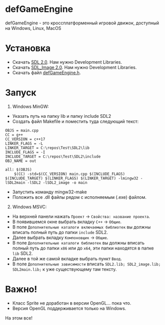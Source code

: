 # defGameEngine
defGameEngine - это кроссплатформенный игровой движок, доступный на Windows, Linux, MacOS

# Установка

- Скачать [SDL 2.0](https://www.libsdl.org/download-2.0.php). Нам нужно Development Libraries.
- Скачать [SDL_Image 2.0](https://www.libsdl.org/projects/SDL_image/). Нам нужно Development Libraries.
- Скачать файл [defGameEngine.h](https://raw.githubusercontent.com/defini7/defGameEngine/master/defGameEngine.h).

# Запуск

1. Windows MinGW:
- Указать путь на папку lib и папку include SDL2
- Создать файл Makefile и поместить туда следующий текст:
```
OBJS = main.cpp
CC = g++
CC_VERSION = c++17
LINKER_FLAGS = -L
LINKER_TARGET = C:\repos\Test\SDL2\lib
INCLUDE_FLAGS = -I
INCLUDE_TARGET = C:\repos\Test\SDL2\include
OBJ_NAME = out

all: $(OBJS)
	$(CC) -std=$(CC_VERSION) main.cpp $(INCLUDE_FLAGS) $(INCLUDE_TARGET) $(LINKER_FLAGS) $(LINKER_TARGET) -lmingw32 -lSDL2main -lSDL2 -lSDL2_image -o main
```
- Запустить команду mingw32-make
- Положить все .dll файлы рядом с исполняемым (.exe) файлом.

2. Windows MSVC:
- На верхней панели нажать ``Проект`` -> ``Свойства: название проекта``.
- В появившемся окне выбрать вкладку ``C++`` -> ``Общие``.
- В поле ``Дополнительные каталоги включаемых библиотек`` вы должны вписать полный путь до папки ```include``` SDL2.
- Далее выбрать вкладку ``Компоновщик`` -> ``Общие``.
- В поле ``Дополнительные каталоги библиотек`` вы должны вписать полный путь до папки ``x86`` или до ``x64``, эти папки находятся в папке ``lib`` SDL2.
- Далее в той же самой вкладке выбрать пункт ``Ввод``.
- В поле ``Дополнительные зависимости`` вписать ```SDL2.lib; SDL2_image.lib; SDL2main.lib;``` к уже существующему там тексту.

# Важно!
- Класс Sprite не доработан в версии OpenGL... пока что.
- Версия OpenGL поддерживается только на Windows.

На этом все!
